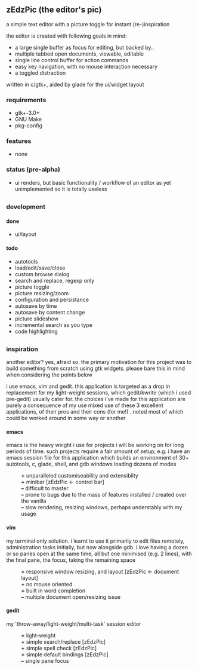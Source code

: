 
## zEdzPic (the editor's pic)

a simple text editor with a picture toggle for instant (re-)inspiration

the editor is created with following goals in mind:
- a large single buffer as focus for editing, but backed by..
- multiple tabbed open documents, viewable, editable
- single line control buffer for action commands
- easy key navigation, with no mouse interaction necessary
- a toggled distraction

written in c/gtk+, aided by glade for the ui/widget layout

### requirements
- gtk+-3.0+
- GNU Make
- pkg-config

### features
- none

### status (pre-alpha)
- ui renders, but basic functionality / workflow of an editor as yet unimplemented so it is totally useless

## <p></p>

### development
#### done
- ui/layout

#### todo
- autotools
- load/edit/save/close
- custom browse dialog
- search and replace, regexp only
- picture toggle
- picture resizing/zoom
- configuration and persistance
- autosave by time
- autosave by content change
- picture slideshow
- incremental search as you type
- code highlighting

## <p></p>

### inspiration
another editor? yes, afraid so. the primary motivation for this project was to build something from scratch using gtk widgets. please bare this in mind when considering the points below

i use emacs, vim and gedit. this application is targeted as a drop in replacement for my light-weight sessions, which gedit/kwrite (which i used pre-gedit) usually cater for. the choices i've made for this application are purely a consequence of my use mixed use of these 3 excellent applications, of their pros and their cons (for me!) ..noted most of which could be worked around in some way or another

#### emacs
emacs is the heavy weight i use for projects i will be working on for long periods of time. such projects require a fair amount of setup, e.g. i have an emacs session file for this application which builds an environment of 30+ autotools, c, glade, shell, and gdb windows loading dozens of modes

<dl><dd>
<b>+</b> unparalleled customiseability and extensibilty<br>
<b>+</b> minibar [zEdzPic &lt;- control bar]<br>
<b>&ndash;</b> difficult to master<br>
<b>&ndash;</b> prone to bugs due to the mass of features installed / created over the vanilla<br>
<b>&ndash;</b> slow rendering, resizing windows, perhaps understably with my usage<br>
</dd></dl>

#### vim
my terminal only solution. i learnt to use it primarily to edit files remotely, administration tasks initially, but now alongside gdb. i love having a dozen or so panes open at the same time, all but one minimised (e.g. 2 lines), with the final pane, the focus, taking the remaining space

<dl><dd>
<b>+</b> responsive window resizing, and layout [zEdzPic &lt;- document layout]<br>
<b>+</b> no mouse oriented<br>
<b>+</b> built in word completion<br>
<b>&ndash;</b> multiple document open/resizing issue<br>
</dd></dl>

#### gedit
my 'throw-away/light-weight/multi-task' session editor

<dl><dd>
<b>+</b> light-weight<br>
<b>+</b> simple search/replace [zEdzPic]<br>
<b>+</b> simple spell check [zEdzPic]<br>
<b>+</b> simple default bindings [zEdzPic]<br>
<b>&ndash;</b> single pane focus<br>
</dd></dl>

